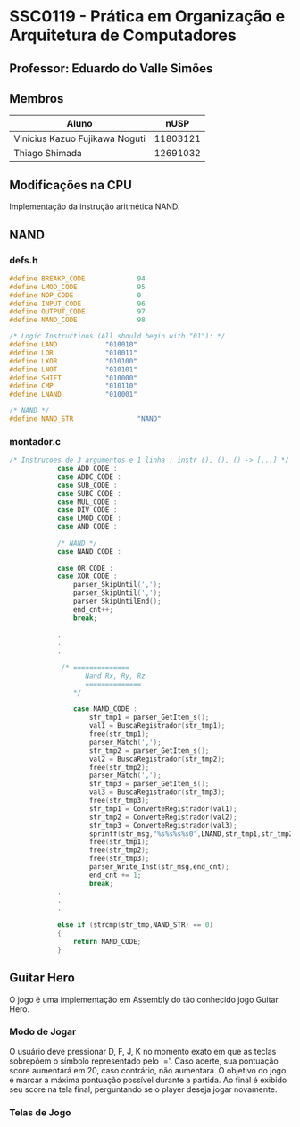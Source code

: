 # SSC0119 - Prática em Organização e Arquitetura de Computadores
## Professor: Eduardo do Valle Simões

## Membros
| **Aluno**                         | **nUSP** |
|-----------------------------------|-----------|
| Vinicius Kazuo Fujikawa Noguti    | 11803121  |
| Thiago Shimada                    | 12691032  |


## Modificações na CPU
Implementação da instrução aritmética NAND.
## NAND
### defs.h
```c
#define BREAKP_CODE             94
#define LMOD_CODE               95
#define NOP_CODE                0
#define INPUT_CODE              96
#define OUTPUT_CODE             97
#define NAND_CODE				98

/* Logic Instructions (All should begin with "01"): */
#define LAND            "010010"
#define LOR             "010011"
#define LXOR            "010100"
#define LNOT            "010101"
#define SHIFT           "010000"
#define CMP             "010110"
#define LNAND			"010001"

/* NAND */
#define NAND_STR				"NAND"
```
### montador.c
```c
/* Instrucoes de 3 argumentos e 1 linha : instr (), (), () -> [...] */
            case ADD_CODE :
            case ADDC_CODE :
            case SUB_CODE :
            case SUBC_CODE :
            case MUL_CODE :
            case DIV_CODE :
	        case LMOD_CODE :	    
            case AND_CODE :
            
            /* NAND */
            case NAND_CODE :
            
            case OR_CODE :
            case XOR_CODE :
                parser_SkipUntil(',');
                parser_SkipUntil(',');
                parser_SkipUntilEnd();
                end_cnt++;
                break;
             
            .
            .
            .
             
             /* ==============
                   Nand Rx, Ry, Rz
                   ==============
                */
                
                case NAND_CODE :
                    str_tmp1 = parser_GetItem_s();
                    val1 = BuscaRegistrador(str_tmp1);
                    free(str_tmp1);
                    parser_Match(',');
                    str_tmp2 = parser_GetItem_s();
                    val2 = BuscaRegistrador(str_tmp2);
                    free(str_tmp2);
                    parser_Match(',');
                    str_tmp3 = parser_GetItem_s();
                    val3 = BuscaRegistrador(str_tmp3);
                    free(str_tmp3);
                    str_tmp1 = ConverteRegistrador(val1);
                    str_tmp2 = ConverteRegistrador(val2);
                    str_tmp3 = ConverteRegistrador(val3);
                    sprintf(str_msg,"%s%s%s%s0",LNAND,str_tmp1,str_tmp2,str_tmp3);
                    free(str_tmp1);
                    free(str_tmp2);
                    free(str_tmp3);
                    parser_Write_Inst(str_msg,end_cnt);
                    end_cnt += 1;
                    break;
            .
            .
            .
            
            else if (strcmp(str_tmp,NAND_STR) == 0)
            {
                return NAND_CODE;
            }
```
## Guitar Hero
O jogo é uma implementação em Assembly do tão conhecido jogo Guitar Hero.
### Modo de Jogar
O usuário deve pressionar D, F, J, K no momento exato em que as teclas sobrepõem o símbolo representado pelo '='. Caso acerte, sua pontuação score aumentará em 20, caso contrário, não aumentará. 
O objetivo do jogo é marcar a máxima pontuação possível durante a partida. Ao final é exibido seu score na tela final, perguntando se o player deseja jogar novamente.

### Telas de Jogo


	    

          
